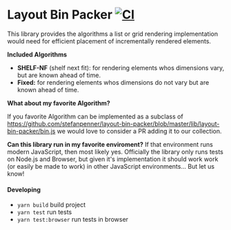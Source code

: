 # Layout Bin Packer [![CI](https://github.com/stefanpenner/layout-bin-packer/actions/workflows/main.yml/badge.svg)](https://github.com/stefanpenner/layout-bin-packer/actions/workflows/main.yml)

This library provides the algorithms a list or grid rendering implementation would need for efficient placement of incrementally rendered elements.

**Included Algorithms**

* **SHELF-NF** (shelf next fit): for rendering elements whos dimensions vary, but are known ahead of time.
* **Fixed:** for rendering elements whos dimensions do not vary but are known ahead of time.

**What about my favorite Algorithm?**

If you favorite Algorithm can be implemented as a subclass of https://github.com/stefanpenner/layout-bin-packer/blob/master/lib/layout-bin-packer/bin.js we would love to consider a PR adding it to our collection.

**Can this library run in my favorite enviroment?**
If that environment runs modern JavaScript, then most likely yes.
Officially the library only runs tests on Node.js and Browser, but given it's implementation it should work work (or easily be made to work) in other JavaScript environments... But let us know!

#### Developing

* `yarn build` build project
* `yarn test` run tests
* `yarn test:browser` run tests in browser
